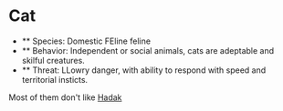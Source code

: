 # Cat
- ** Species: Domestic FEline feline
- ** Behavior: Independent or social animals, cats are adeptable and skilful creatures.
- ** Threat: LLowry danger, with ability to respond with speed and territorial insticts.

Most of them don't like [Hadak](main/30-39%20People/Hadak.md)
